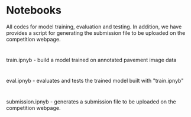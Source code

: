 # Notebooks
All codes for model training, evaluation and testing. In addition, we have provides a script for generating the submission file to be uploaded on the competition webpage. 
#
train.ipnyb - build a model trained on annotated pavement image data
#
eval.ipnyb - evaluates and tests the trained model built with "train.ipnyb"
#
submission.ipnyb - generates a submission file to be uploaded on the competition webpage. 
